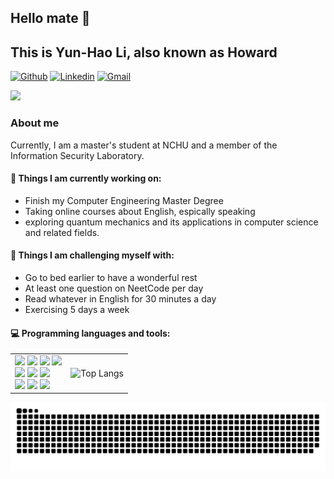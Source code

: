## Hello mate 👋 
## This is Yun-Hao Li, also known as Howard

[![Github](https://img.shields.io/badge/-Github-000?style=flat&logo=Github&logoColor=white)](https://github.com/yh2der)
[![Linkedin](https://img.shields.io/badge/-LinkedIn-blue?style=flat&logo=Linkedin&logoColor=white)](https://www.linkedin.com/in/yun-hao-lee-3706352b1/)
[![Gmail](https://img.shields.io/badge/-Gmail-c14438?style=flat&logo=Gmail&logoColor=white)](mailto:yh2der@gmail.com)

![](https://komarev.com/ghpvc/?username=yh2der&color=blueviolet&style=plastic&abbreviated=true)

### About me

Currently, I am a master's student at NCHU and a member of the Information Security Laboratory.

#### 🌱 Things I am currently working on: 
- Finish my Computer Engineering Master Degree  
- Taking online courses about English, espically speaking 
- exploring quantum mechanics and its applications in computer science and related fields.

#### :muscle: Things I am challenging myself with:
- Go to bed earlier to have a wonderful rest
- At least one question on NeetCode per day
- Read whatever in English for 30 minutes a day
- Exercising 5 days a week
   
#### :computer: Programming languages and tools:
<table>
  <tr>
    <td>
      <!-- Logos section -->
      <img src="https://img.shields.io/badge/C-00599C?style=for-the-badge&logo=c&logoColor=white"/>
      <img src="https://img.shields.io/badge/C%2B%2B-00599C?style=for-the-badge&logo=c%2B%2B&logoColor=white"/>
      <img src="https://img.shields.io/badge/Python-3776AB?style=for-the-badge&logo=python&logoColor=white"/>
      <img src="https://img.shields.io/badge/Java-ED8B00?style=for-the-badge&logo=openjdk&logoColor=white"/>
      <br>
      <img src="https://img.shields.io/badge/HTML-239120?style=for-the-badge&logo=html5&logoColor=white"/> 
      <img src="https://img.shields.io/badge/CSS-239120?&style=for-the-badge&logo=css3&logoColor=white"/>
      <img src="https://img.shields.io/badge/JavaScript-F7DF1E?style=for-the-badge&logo=javascript&logoColor=black"/>
      <br>
      <img src="https://img.shields.io/badge/Flask-000000?style=for-the-badge&logo=flask&logoColor=white"/>
      <img src="https://img.shields.io/badge/Markdown-000000?style=for-the-badge&logo=markdown&logoColor=white"/>
      <img src="https://img.shields.io/badge/Microsoft_SQL_Server-CC2927?style=for-the-badge&logo=microsoft-sql-server&logoColor=white"/>
    </td>
    <td>
      <!-- GitHub stats image -->
      <img src="https://github-readme-stats.vercel.app/api/top-langs/?username=yh2der&layout=compact&theme=tokyonight" alt="Top Langs" />
    </td>
  </tr>
</table>

![](https://github.com/yh2der/yh2der/blob/output/github-contribution-grid-snake.svg)
